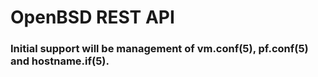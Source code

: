 # OpenBSD REST API

### Initial support will be management of vm.conf(5), pf.conf(5) and hostname.if(5).
